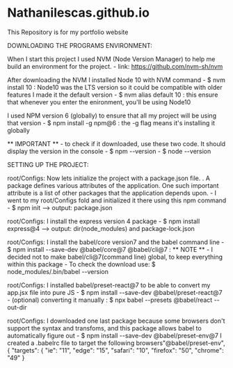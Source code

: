 # Nathanilescas.github.io
This Repository is for my portfolio website

DOWNLOADING THE PROGRAMS ENVIRONMENT:

When I start this project I used NVM (Node Version Manager) to help me build an environment for the project.
    - link: https://github.com/nvm-sh/nvm

After downloading the NVM I installed Node 10 with NVM command
    - $ nvm install 10 : Node10 was the LTS version so it could be compatible with older features
I made it the default version
    - $ nvm alias default 10 : this ensure that whenever you enter the enironment, you'll be using Node10

I used NPM version 6 (globally) to ensure that all my project will be using that version 
    - $ npm install -g npm@6 : the -g flag means it's installing it globally

** IMPORTANT ** - to check if it downloaded, use these two code. It should display the version in the console
    - $ npm --version
    - $ node --version 





SETTING UP THE PROJECT: 

root/Configs: Now lets initialize the project with a package.json file. . A package defines various attributes of the application. One such important attribute is a list of other packages that the application depends upon.
    - I went to my root/Configs fold and initialized it there using this npm command
    - $ npm init  --> output: package.json

root/Configs: I install the express version 4 package
    - $ npm install express@4 --> output:  dir(node_modules) and package-lock.json

root/Configs: I install the babel/core version7 and the babel command line
    - $ npm install --save-dev @babel/core@7 @babel/cli@7 : ** NOTE ** - I decided not to make babel/cli@7(command line) global, to keep everything within this package
    - To check the download use: $ node_modules/.bin/babel --version

root/Configs: I installed babel/preset-react@7 to be able to convert my app.jsx file into pure JS
    - $ npm install --save-dev @babel/preset-react@7
    - (optional) converting it manually :
        $ npx babel <file being converted> --presets @babel/react --out-dir <placement of file>

root/Configs: I downloaded one last package because some browsers don't support the syntax and transfoms, and this package allows babel to automatically figure out
    - $ npm install --save-dev @babel/preset-env@7
        I created a .babelrc file to target the following browsers"@babel/preset-env", 
        {
        "targets": {
          "ie": "11",
          "edge": "15",
          "safari": "10",
          "firefox": "50",
          "chrome": "49"
        }
